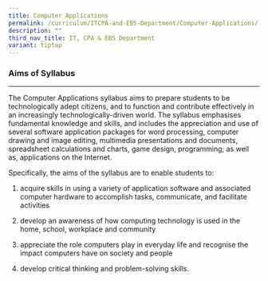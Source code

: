 ```yaml
---
title: Computer Applications
permalink: /curriculum/ITCPA-and-EBS-Department/Computer-Applications/
description: ""
third_nav_title: IT, CPA & EBS Department
variant: tiptap
---
```

<h3>Aims of Syllabus</h3>
<hr>
<p>The Computer Applications syllabus aims to prepare students to be technologically
adept citizens, and to function and contribute effectively in an increasingly
technologically-driven world. The syllabus emphasises fundamental knowledge
and skills, and includes the appreciation and use of several software application
packages for word processing, computer drawing and image editing, multimedia
presentations and documents, spreadsheet calculations and charts, game
design, programming; as well as, applications on the Internet.</p>
<p>Specifically, the aims of the syllabus are to enable students to:</p>
<ol data-tight="true" class="tight">
<li>
<p>acquire skills in using a variety of application software and associated
computer hardware to accomplish tasks, communicate, and facilitate activities</p>
</li>
<li>
<p>develop an awareness of how computing technology is used in the home,
school, workplace and community</p>
</li>
<li>
<p>appreciate the role computers play in everyday life and recognise the
impact computers have on society and people</p>
</li>
<li>
<p>develop critical thinking and problem-solving skills.</p>
</li>
</ol>
<p></p>